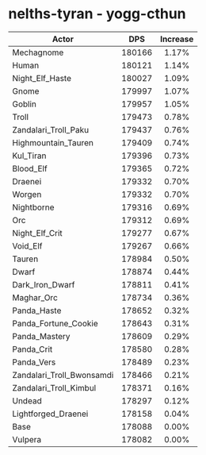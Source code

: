 # nelths-tyran - yogg-cthun
| Actor | DPS | Increase |
|---|:---:|:---:|
|Mechagnome|180166|1.17%|
|Human|180121|1.14%|
|Night_Elf_Haste|180027|1.09%|
|Gnome|179997|1.07%|
|Goblin|179957|1.05%|
|Troll|179473|0.78%|
|Zandalari_Troll_Paku|179437|0.76%|
|Highmountain_Tauren|179409|0.74%|
|Kul_Tiran|179396|0.73%|
|Blood_Elf|179365|0.72%|
|Draenei|179332|0.70%|
|Worgen|179332|0.70%|
|Nightborne|179316|0.69%|
|Orc|179312|0.69%|
|Night_Elf_Crit|179277|0.67%|
|Void_Elf|179267|0.66%|
|Tauren|178984|0.50%|
|Dwarf|178874|0.44%|
|Dark_Iron_Dwarf|178811|0.41%|
|Maghar_Orc|178734|0.36%|
|Panda_Haste|178652|0.32%|
|Panda_Fortune_Cookie|178643|0.31%|
|Panda_Mastery|178609|0.29%|
|Panda_Crit|178580|0.28%|
|Panda_Vers|178489|0.23%|
|Zandalari_Troll_Bwonsamdi|178466|0.21%|
|Zandalari_Troll_Kimbul|178371|0.16%|
|Undead|178297|0.12%|
|Lightforged_Draenei|178158|0.04%|
|Base|178088|0.00%|
|Vulpera|178082|0.00%|
